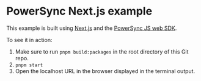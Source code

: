 # PowerSync Next.js example

This example is built using [Next.js](https://nextjs.org/) and the [PowerSync JS web SDK](https://docs.powersync.com/client-sdk-references/js-web).

To see it in action:

1. Make sure to run `pnpm build:packages` in the root directory of this Git repo.
2. `pnpm start`
3. Open the localhost URL in the browser displayed in the terminal output.
